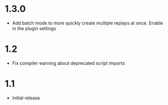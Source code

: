 # 1.3.0

* Add batch mode to more quickly create multiple replays at once. Enable in the plugin settings


# 1.2

* Fix compiler warning about deprecated script imports


# 1.1

* Initial release
